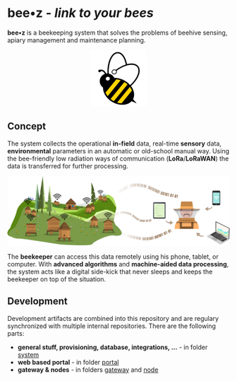 # **bee•z** - _link to your bees_ #

**bee•z** is a beekeeping system that solves the problems of beehive sensing, apiary management and maintenance planning.

<p align="center"><img src="system/res/beez.png"></p>

## Concept ##

The system collects the operational **in-field** data, real-time **sensory** data, **environmental** parameters in an automatic or old-school manual way. Using the bee-friendly low radiation ways of communication (**LoRa**/**LoRaWAN**) the data is transferred for further processing.

![](portal/public/images/illustration.png)

The **beekeeper** can access this data remotely using his phone, tablet, or computer. With **advanced algorithms** and **machine-aided data processing**, the system acts like a digital side-kick that never sleeps and keeps the beekeeper on top of the situation.

## Development ##
Development artifacts are combined into this repository and are regulary synchronized with multiple internal repositories. There are the following parts:

- **general stuff, provisioning, database, integrations, ...** - in folder [system](/systeml)
- **web based portal** - in folder [portal](/portal)
- **gateway & nodes** - in folders [gateway](/gateway) and [node](/node)